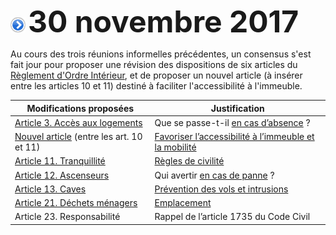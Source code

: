![](item.png) <font size="14px"><b>30 novembre 2017</b></font>

Au cours des trois réunions informelles précédentes, un consensus s'est fait jour pour proposer une révision des dispositions de six articles du [Règlement d'Ordre Intérieur](http://brab80.webs.com/ROI_Brabanconne_CONSOLIDE_mai-2014.pdf), et de proposer un nouvel article (à insérer entre les articles 10 et 11) destiné à faciliter l'accessibilité à l'immeuble.

| Modifications proposées | Justification |
| --- | --- |
| [Article 3. Accès aux logements](/ROI_2018/art_03.md) | Que se passe-t-il [en cas d’absence](/ROI_2018/just_art_03.md) ? |
| [Nouvel article](/ROI_2018/art_10a.md) (entre les art. 10 et 11) | [Favoriser l’accessibilité à l’immeuble et la mobilité](/ROI_2018/just_art_10a.md) |
| [Article 11. Tranquillité](/ROI_2018/art_11.md) | [Règles de civilité](/ROI_2018/just_art_11.md) |
| [Article 12. Ascenseurs](ROI_2018/art_12.md) | Qui avertir [en cas de panne](/ROI_2018/just_art_12.md) ? |
| [Article 13. Caves](/ROI_2018/art_13) | [Prévention des vols et intrusions](/ROI_2018/just_art_13.md) |
| [Article 21. Déchets ménagers](/ROI_2018/art_21.md) | [Emplacement](/ROI_2018/just_art_21.md) |
| Article 23. Responsabilité | Rappel de l’article 1735 du Code Civil |



